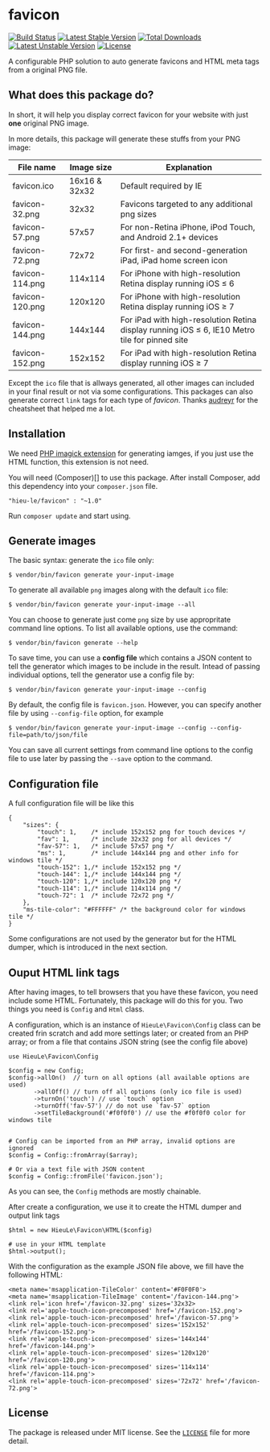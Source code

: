 # favicon

[![Build Status](https://travis-ci.org/letrunghieu/favicon.svg?branch=master)](https://travis-ci.org/letrunghieu/favicon) [![Latest Stable Version](https://poser.pugx.org/hieu-le/favicon/v/stable.svg)](https://packagist.org/packages/hieu-le/favicon) [![Total Downloads](https://poser.pugx.org/hieu-le/favicon/downloads.svg)](https://packagist.org/packages/hieu-le/favicon) [![Latest Unstable Version](https://poser.pugx.org/hieu-le/favicon/v/unstable.svg)](https://packagist.org/packages/hieu-le/favicon) [![License](https://poser.pugx.org/hieu-le/favicon/license.svg)](https://packagist.org/packages/hieu-le/favicon)

A configurable PHP solution to auto generate favicons and HTML meta tags from a original PNG file.

## What does this package do?

In short, it will help you display correct favicon for your website with just **one** original PNG image.

In more details, this package will generate these stuffs from your PNG image:

| File name       	| Image size    	| Explanation                                                                                   	|
|-----------------	|---------------	|-----------------------------------------------------------------------------------------------	|
| favicon.ico     	| 16x16 & 32x32 	| Default required by IE                                                                        	|
| favicon-32.png  	| 32x32         	| Favicons targeted to any additional png sizes                                                 	|
| favicon-57.png  	| 57x57         	| For non-Retina iPhone, iPod Touch, and Android 2.1+ devices                                   	|
| favicon-72.png  	| 72x72         	| For first- and second-generation iPad, iPad home screen icon                                  	|
| favicon-114.png 	| 114x114       	| For iPhone with high-resolution Retina display running iOS ≤ 6                                	|
| favicon-120.png 	| 120x120       	| For iPhone with high-resolution Retina display running iOS ≥ 7                                	|
| favicon-144.png 	| 144x144       	| For iPad with high-resolution Retina display running iOS ≤ 6, IE10 Metro tile for pinned site 	|
| favicon-152.png 	| 152x152       	| For iPad with high-resolution Retina display running iOS ≥ 7                                  	|

Except the `ico` file that is allways generated, all other images can included in your final result or not via some configurations. This packages can also generate correct `link` tags for each type of *favicon*. Thanks [audreyr](https://github.com/audreyr/favicon-cheat-sheet) for the cheatsheet that helped me a lot.

## Installation

We need [PHP imagick extension](http://php.net/manual/en/book.imagick.php) for generating iamges, if you just use the HTML function, this extension is not need.

You will need (Composer)[] to use this package. After install Composer, add this dependency into your `composer.json` file.

```
"hieu-le/favicon" : "~1.0"
```

Run `composer update` and start using.

## Generate images

The basic syntax: generate the `ico` file only:

```
$ vendor/bin/favicon generate your-input-image
```

To generate all available `png` images along with the default `ico` file:

```
$ vendor/bin/favicon generate your-input-image --all
```

You can choose to generate just come `png` size by use appropritate command line options. To list all available options, use the command:

```
$ vendor/bin/favicon generate --help
```

To save time, you can use a **config file** which contains a JSON content to tell the generator which images to be include in the result. Intead of passing individual options, tell the generator use a config file by:

```
$ vendor/bin/favicon generate your-input-image --config
```

By default, the config file is `favicon.json`. However, you can specify another file by using `--config-file` option, for example

```
$ vendor/bin/favicon generate your-input-image --config --config-file=path/to/json/file
```

You can save all current settings from command line options to the config file to use later by passing the `--save` option to the command.

## Configuration file

A full configuration file will be like this

```
{
    "sizes": {
        "touch": 1,    /* include 152x152 png for touch devices */
        "fav": 1,      /* include 32x32 png for all devices */
        "fav-57": 1,   /* include 57x57 png */
        "ms": 1,       /* include 144x144 png and other info for windows tile */
        "touch-152": 1,/* include 152x152 png */
        "touch-144": 1,/* include 144x144 png */
        "touch-120": 1,/* include 120x120 png */
        "touch-114": 1,/* include 114x114 png */
        "touch-72": 1  /* include 72x72 png */
    },
    "ms-tile-color": "#FFFFFF" /* the background color for windows tile */
}
```

Some configurations are not used by the generator but for the HTML dumper, which is introduced in the next section.

## Ouput HTML link tags

After having images, to tell browsers that you have these favicon, you need include some HTML. Fortunately, this package will do this for you. Two things you need is `Config` and `Html` class.

A configuration, which is an instance of `HieuLe\Favicon\Config` class can be created frin scratch and add more settings later; or created from an PHP array; or from a file that contains JSON string (see the config file above)

```
use HieuLe\Favicon\Config

$config = new Config;
$config->allOn()  // turn on all options (all available options are used)
       ->allOff() // turn off all options (only ico file is used)
       ->turnOn('touch') // use `touch` option
       ->turnOff('fav-57') // do not use `fav-57` option
       ->setTileBackground('#f0f0f0') // use the #f0f0f0 color for windows tile


# Config can be imported from an PHP array, invalid options are ignored
$config = Config::fromArray($array);

# Or via a text file with JSON content
$config = Config::fromFile('favicon.json');

```

As you can see, the `Config` methods are mostly chainable. 

After create a configuration, we use it to create the HTML dumper and output link tags

```
$html = new HieuLe\Favicon\HTML($config)

# use in your HTML template
$html->output();
```

With the configuration as the example JSON file above, we fill have the following HTML:

```
<meta name='msapplication-TileColor' content='#F0F0F0'>
<meta name='msapplication-TileImage' content='/favicon-144.png'>
<link rel='icon href='/favicon-32.png' sizes='32x32>
<link rel='apple-touch-icon-precomposed' href='/favicon-152.png'>
<link rel='apple-touch-icon-precomposed' href='/favicon-57.png'>
<link rel='apple-touch-icon-precomposed' sizes='152x152' href='/favicon-152.png'>
<link rel='apple-touch-icon-precomposed' sizes='144x144' href='/favicon-144.png'>
<link rel='apple-touch-icon-precomposed' sizes='120x120' href='/favicon-120.png'>
<link rel='apple-touch-icon-precomposed' sizes='114x114' href='/favicon-114.png'>
<link rel='apple-touch-icon-precomposed' sizes='72x72' href='/favicon-72.png'>
```

## License

The package is released under MIT license. See the [`LICENSE`](https://github.com/letrunghieu/favicon/blob/master/LICENSE) file for more detail.